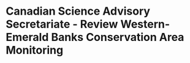 # Canadian Science Advisory Secretariate - Review Western-Emerald Banks Conservation Area Monitoring
